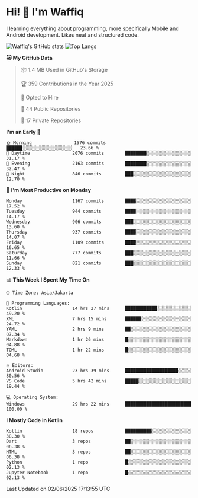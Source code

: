 
# Hi! 👋 I'm Waffiq

I learning everything about programming, more specifically Mobile and Android development. Likes neat and structured code.

<!-- Get to know more about me?

<a href="https://www.linkedin.com/in/waffiqaziz/"><img src="https://img.shields.io/static/v1?label=%20&message=LinkedIn&logo=linkedin&logoColor=white&color=0A66C2&style=for-the-badge" alt="LinkedIn"></a>
<a href="https://www.instagram.com/waffiqaziz/"><img src="https://img.shields.io/static/v1?label=%20&message=instagram&logo=instagram&logoColor=white&labelColor=%23E1306C&color=%23E1306C&style=for-the-badge" alt="Instagram"></a>
<a href="https://web.facebook.com/WaffiqAziz/"><img src="https://img.shields.io/static/v1?label=%20&message=Facebook&logo=facebook&logoColor=white&color=1877F2&style=for-the-badge" alt="Facebook"></a>
<a href="https://twitter.com/waffiqaziz"><img src="https://img.shields.io/static/v1?label=%20&message=X&logo=x&logoColor=white&color=000000&style=for-the-badge" alt="X"></a> -->

![Waffiq's GitHub stats](https://github-readme-stats-eight-theta.vercel.app/api?username=waffiqaziz&show_icons=true&include_all_commits=true&count_private=true&theme=dark)
![Top Langs](https://github-readme-stats.vercel.app/api/top-langs/?username=waffiqaziz&layout=compact&langs_count=8&theme=dark)

<!--START_SECTION:waka-->
**🐱 My GitHub Data** 

> 📦 1.4 MB Used in GitHub's Storage 
 > 
> 🏆 359 Contributions in the Year 2025
 > 
> 💼 Opted to Hire
 > 
> 📜 44 Public Repositories 
 > 
> 🔑 17 Private Repositories 
 > 
**I'm an Early 🐤** 

```text
🌞 Morning                1576 commits        ██████░░░░░░░░░░░░░░░░░░░   23.66 % 
🌆 Daytime                2076 commits        ████████░░░░░░░░░░░░░░░░░   31.17 % 
🌃 Evening                2163 commits        ████████░░░░░░░░░░░░░░░░░   32.47 % 
🌙 Night                  846 commits         ███░░░░░░░░░░░░░░░░░░░░░░   12.70 % 
```
📅 **I'm Most Productive on Monday** 

```text
Monday                   1167 commits        ████░░░░░░░░░░░░░░░░░░░░░   17.52 % 
Tuesday                  944 commits         ████░░░░░░░░░░░░░░░░░░░░░   14.17 % 
Wednesday                906 commits         ███░░░░░░░░░░░░░░░░░░░░░░   13.60 % 
Thursday                 937 commits         ████░░░░░░░░░░░░░░░░░░░░░   14.07 % 
Friday                   1109 commits        ████░░░░░░░░░░░░░░░░░░░░░   16.65 % 
Saturday                 777 commits         ███░░░░░░░░░░░░░░░░░░░░░░   11.66 % 
Sunday                   821 commits         ███░░░░░░░░░░░░░░░░░░░░░░   12.33 % 
```


📊 **This Week I Spent My Time On** 

```text
🕑︎ Time Zone: Asia/Jakarta

💬 Programming Languages: 
Kotlin                   14 hrs 27 mins      ████████████░░░░░░░░░░░░░   49.20 % 
XML                      7 hrs 15 mins       ██████░░░░░░░░░░░░░░░░░░░   24.72 % 
YAML                     2 hrs 9 mins        ██░░░░░░░░░░░░░░░░░░░░░░░   07.34 % 
Markdown                 1 hr 26 mins        █░░░░░░░░░░░░░░░░░░░░░░░░   04.88 % 
TOML                     1 hr 22 mins        █░░░░░░░░░░░░░░░░░░░░░░░░   04.68 % 

🔥 Editors: 
Android Studio           23 hrs 39 mins      ████████████████████░░░░░   80.56 % 
VS Code                  5 hrs 42 mins       █████░░░░░░░░░░░░░░░░░░░░   19.44 % 

💻 Operating System: 
Windows                  29 hrs 22 mins      █████████████████████████   100.00 % 
```

**I Mostly Code in Kotlin** 

```text
Kotlin                   18 repos            ██████████░░░░░░░░░░░░░░░   38.30 % 
Dart                     3 repos             ██░░░░░░░░░░░░░░░░░░░░░░░   06.38 % 
HTML                     3 repos             ██░░░░░░░░░░░░░░░░░░░░░░░   06.38 % 
Python                   1 repo              █░░░░░░░░░░░░░░░░░░░░░░░░   02.13 % 
Jupyter Notebook         1 repo              █░░░░░░░░░░░░░░░░░░░░░░░░   02.13 % 
```




 Last Updated on 02/06/2025 17:13:55 UTC
<!--END_SECTION:waka-->
